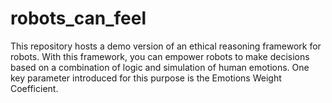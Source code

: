 # robots_can_feel
This repository hosts a demo version of an ethical reasoning framework for robots. With this framework, you can empower robots to make decisions based on a combination of logic and simulation of human emotions. One key parameter introduced for this purpose is the Emotions Weight Coefficient.
